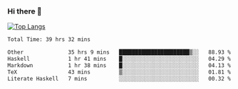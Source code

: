 ### Hi there 👋

[![Top Langs](https://github-readme-stats.vercel.app/api/top-langs/?username=Lslightly&layout=compact)](https://github.com/anuraghazra/github-readme-stats)

<!--START_SECTION:waka-->

```txt
Total Time: 39 hrs 32 mins

Other              35 hrs 9 mins   ██████████████████████▒░░   88.93 %
Haskell            1 hr 41 mins    █░░░░░░░░░░░░░░░░░░░░░░░░   04.29 %
Markdown           1 hr 38 mins    █░░░░░░░░░░░░░░░░░░░░░░░░   04.13 %
TeX                43 mins         ▒░░░░░░░░░░░░░░░░░░░░░░░░   01.81 %
Literate Haskell   7 mins          ░░░░░░░░░░░░░░░░░░░░░░░░░   00.32 %
```

<!--END_SECTION:waka-->

